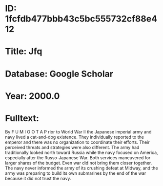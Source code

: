 # ID: 1fcfdb477bbb43c5bc555732cf88e412
# Title: Jfq
# Database: Google Scholar
# Year: 2000.0
# Fulltext:
By F U M I O O T A P rior to World War II the Japanese imperial army and navy lived a cat-and-dog existence.
They individually reported to the emperor and there was no organization to coordinate their efforts.
Their perceived threats and strategies were also different.
The army had traditionally looked north toward Russia while the navy focused on America, especially after the Russo-Japanese War.
Both services maneuvered for larger shares of the budget.
Even war did not bring them closer together.
The navy never informed the army of its crushing defeat at Midway, and the army was preparing to build its own submarines by the end of the war because it did not trust the navy.